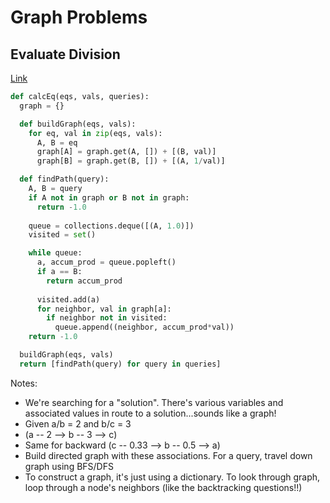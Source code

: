 # Graph Problems

## Evaluate Division
[Link](https://leetcode.com/problems/evaluate-division/)
```python
def calcEq(eqs, vals, queries):
  graph = {}

  def buildGraph(eqs, vals):
    for eq, val in zip(eqs, vals):
      A, B = eq
      graph[A] = graph.get(A, []) + [(B, val)]
      graph[B] = graph.get(B, []) + [(A, 1/val)]

  def findPath(query):
    A, B = query
    if A not in graph or B not in graph:
      return -1.0
    
    queue = collections.deque([(A, 1.0)])
    visited = set()

    while queue:
      a, accum_prod = queue.popleft()
      if a == B:
        return accum_prod
      
      visited.add(a)
      for neighbor, val in graph[a]:
        if neighbor not in visited:
          queue.append((neighbor, accum_prod*val))
    return -1.0

  buildGraph(eqs, vals)
  return [findPath(query) for query in queries]
```
Notes:
- We're searching for a "solution". There's various variables and associated values in route to a solution...sounds like a graph!
- Given a/b = 2 and b/c = 3
- (a -- 2 --> b -- 3 --> c)
- Same for backward (c -- 0.33 --> b -- 0.5 --> a)
- Build directed graph with these associations. For a query, travel down graph using BFS/DFS
- To construct a graph, it's just using a dictionary. To look through graph, loop through a node's neighbors (like the backtracking questions!!)